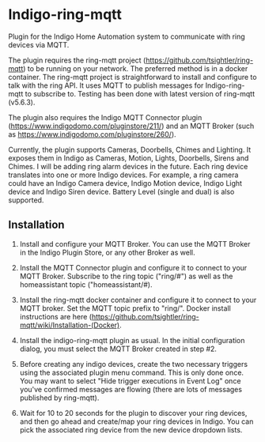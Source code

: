 # Indigo-ring-mqtt

Plugin for the Indigo Home Automation system to communicate with ring devices via MQTT.

The plugin requires the ring-mqtt project (https://github.com/tsightler/ring-mqtt) to be running on your network.  The preferred method is in a docker container.  The ring-mqtt project is straightforward to install and configure to talk with the ring API. It uses MQTT to publish messages for Indigo-ring-mqtt to subscribe to.  Testing has been done with latest version of ring-mqtt (v5.6.3).

The plugin also requires the Indigo MQTT Connector plugin (https://www.indigodomo.com/pluginstore/211/) and an MQTT Broker (such as https://www.indigodomo.com/pluginstore/260/).

Currently, the plugin supports Cameras, Doorbells, Chimes and Lighting.   It exposes them in Indigo as Cameras, Motion, Lights, Doorbells, Sirens and Chimes.  I will be adding ring alarm devices in the future.  Each ring device translates into one or more Indigo devices.  For example, a ring camera could have an Indigo Camera device, Indigo Motion device, Indigo Light device and Indigo Siren device.  Battery Level (single and dual) is also supported.

## Installation

1) Install and configure your MQTT Broker.  You can use the MQTT Broker in the Indigo Plugin Store, or any other Broker as well.

2) Install the MQTT Connector plugin and configure it to connect to your MQTT Broker.  Subscribe to the 
ring topic ("ring/#") as well as the homeassistant topic ("homeassistant/#). 

3) Install the ring-mqtt docker container and configure it to connect to your MQTT broker. Set the
MQTT topic prefix to "ring/".  Docker install instructions are here (https://github.com/tsightler/ring-mqtt/wiki/Installation-(Docker).

4) Install the indigo-ring-mqtt plugin as usual.  In the initial configuration dialog, you must select the MQTT Broker created in step #2.

5) Before creating any indigo devices, create the two necessary triggers using the associated plugin menu command.  This is only done once.  You may want to select "Hide trigger executions in Event Log" once you've confirmed messages are flowing (there are lots of messages published by ring-mqtt).

6) Wait for 10 to 20 seconds for the plugin to discover your ring devices, and then go ahead and create/map your ring devices in Indigo.  You can pick the associated ring device from the new device dropdown lists.
